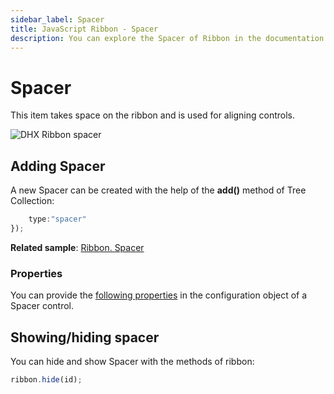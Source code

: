 ```yaml
---
sidebar_label: Spacer
title: JavaScript Ribbon - Spacer 
description: You can explore the Spacer of Ribbon in the documentation of the DHTMLX JavaScript UI library. Browse developer guides and API reference, try out code examples and live demos, and download a free 30-day evaluation version of DHTMLX Suite.
---
```


# Spacer

This item takes space on the ribbon and is used for aligning controls.

![DHX Ribbon spacer](../assets/ribbon/spacer.png)

## Adding Spacer

A new Spacer can be created with the help of the **add()** method of Tree Collection:

```javascript
	type:"spacer"
});
```

**Related sample**: [Ribbon. Spacer](https://snippet.dhtmlx.com/a8c6y3ob)

### Properties

You can provide the [following properties](ribbon/api/api_spacer_properties.md) in the configuration object of a Spacer control.

## Showing/hiding spacer

You can hide and show Spacer with the methods of ribbon:

```javascript
ribbon.hide(id);
```
